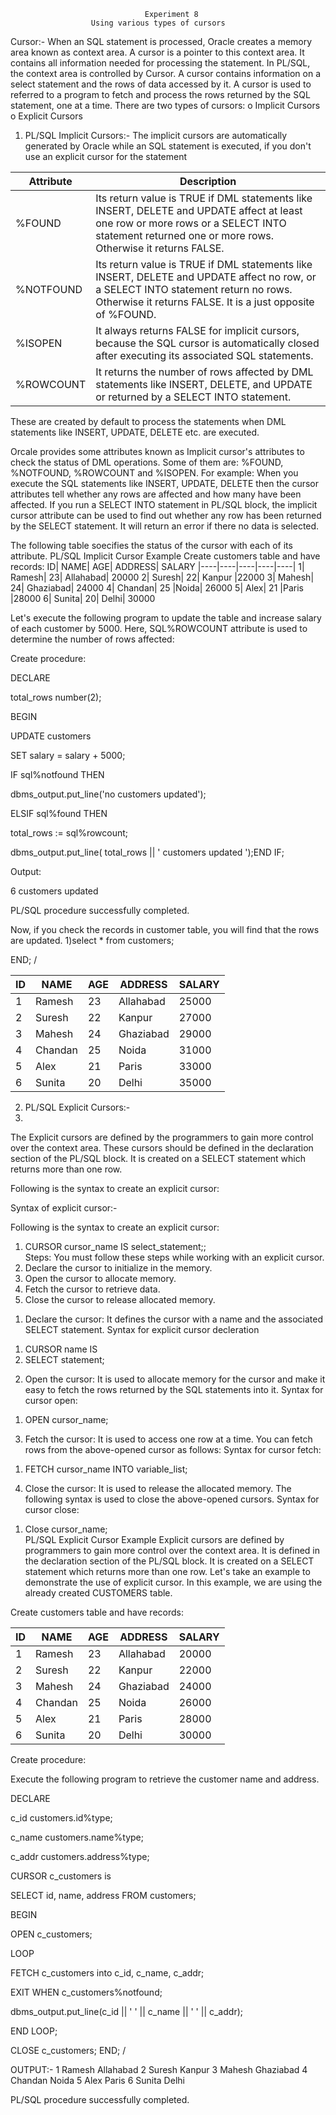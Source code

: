 
                                  Experiment 8
                      Using various types of cursors
Cursor:-
When an SQL statement is processed, Oracle creates a memory area known as context area. A cursor is a pointer to this context area.
It contains all information needed for processing the statement. 
In PL/SQL, the context area is controlled by Cursor. A cursor contains information on a select statement and the rows of data accessed by it.
A cursor is used to referred to a program to fetch and process the rows returned by the SQL statement, one at a time. There are two types of cursors:
o	Implicit Cursors
o	Explicit Cursors
1) PL/SQL Implicit Cursors:-
The implicit cursors are automatically generated by Oracle while an SQL statement is executed, if you don't use an explicit cursor for the statement

|Attribute	|Description|
|-------|-----|
%FOUND|	Its return value is TRUE if DML statements like INSERT, DELETE and UPDATE affect at least one row or more rows or a SELECT INTO statement returned one or more rows. Otherwise it returns FALSE.
%NOTFOUND|	Its return value is TRUE if DML statements like INSERT, DELETE and UPDATE affect no row, or a SELECT INTO statement return no rows. Otherwise it returns FALSE. It is a just opposite of %FOUND.
%ISOPEN	|It always returns FALSE for implicit cursors, because the SQL cursor is automatically closed after executing its associated SQL statements.
%ROWCOUNT|	It returns the number of rows affected by DML statements like INSERT, DELETE, and UPDATE or returned by a SELECT INTO statement.


These are created by default to process the statements when DML statements like INSERT, UPDATE, DELETE etc. are executed.

Orcale provides some attributes known as Implicit cursor's attributes to check the status of DML operations. 
Some of them are: %FOUND, %NOTFOUND, %ROWCOUNT and %ISOPEN.
For example: When you execute the SQL statements like INSERT, UPDATE, DELETE then the cursor attributes tell whether any rows are affected and how many have been affected. If you run a SELECT INTO statement in PL/SQL block, the implicit cursor attribute can be used to find out whether any row has been returned by the SELECT statement. It will return an error if there no data is selected.

The following table soecifies the status of the cursor with each of its attribute.
PL/SQL Implicit Cursor Example
Create customers table and have records:
ID|	NAME|	AGE|	ADDRESS|	SALARY
|----|----|----|----|----|
1|	Ramesh|	23|	Allahabad|	20000
2|	Suresh|	22|	Kanpur	|22000
3|	Mahesh|	24|	Ghaziabad|	24000
4|	Chandan|	25	|Noida|	26000
5|	Alex|	21	|Paris	|28000
6|	Sunita|	20|	Delhi|	30000

Let's execute the following program to update the table and increase salary of each customer by 5000. Here, SQL%ROWCOUNT attribute is used to determine the number of rows affected:


Create procedure:


DECLARE

total_rows number(2);

BEGIN

UPDATE  customers

SET salary = salary + 5000;

IF sql%notfound THEN

dbms_output.put_line('no customers updated');

ELSIF sql%found THEN

total_rows := sql%rowcount;

dbms_output.put_line( total_rows || ' customers updated ');END IF;

Output:

6 customers updated

PL/SQL procedure successfully completed.

Now, if you check the records in customer table, you will find that the rows are updated. 1)select * from customers;  

END;
/



ID|	NAME|	AGE|	ADDRESS|	SALARY
|----|----|----|----|----|
1|	Ramesh|	23|	Allahabad|	25000
2|	Suresh|	22|	Kanpur	|27000
3|	Mahesh|	24|	Ghaziabad|	29000
4|	Chandan|	25	|Noida|	31000
5|	Alex|	21	|Paris	|33000
6|	Sunita|	20|	Delhi|	35000


2) PL/SQL Explicit Cursors:-
3) 
The Explicit cursors are defined by the programmers to gain more control over the context area.
 These cursors should be defined in the declaration section of the PL/SQL block. It is created on a SELECT statement which returns more than one row.

Following is the syntax to create an explicit cursor:

Syntax of explicit cursor:-

Following is the syntax to create an explicit cursor:
1.	CURSOR cursor_name IS select_statement;;  
Steps:
You must follow these steps while working with an explicit cursor.
1.	Declare the cursor to initialize in the memory.
2.	Open the cursor to allocate memory.
3.	Fetch the cursor to retrieve data.
4.	Close the cursor to release allocated memory.

1) Declare the cursor:
It defines the cursor with a name and the associated SELECT statement.
Syntax for explicit cursor decleration
1.	CURSOR name IS  
2.	 SELECT statement;   
2) Open the cursor:
It is used to allocate memory for the cursor and make it easy to fetch the rows returned by the SQL statements into it.
Syntax for cursor open:
1.	OPEN cursor_name;  
3) Fetch the cursor:
It is used to access one row at a time. You can fetch rows from the above-opened cursor as follows:
Syntax for cursor fetch:
1.	FETCH cursor_name INTO variable_list;  
4) Close the cursor:
It is used to release the allocated memory. The following syntax is used to close the above-opened cursors.
Syntax for cursor close:
1.	Close cursor_name;  
PL/SQL Explicit Cursor Example
Explicit cursors are defined by programmers to gain more control over the context area. It is defined in the declaration section of the PL/SQL block. It is created on a SELECT statement which returns more than one row.
Let's take an example to demonstrate the use of explicit cursor. In this example, we are using the already created CUSTOMERS table.

Create customers table and have records:

ID|	NAME|	AGE|	ADDRESS|	SALARY
|----|----|----|----|----|
1|	Ramesh|	23|	Allahabad|	20000
2|	Suresh|	22|	Kanpur	|22000
3|	Mahesh|	24|	Ghaziabad|	24000
4|	Chandan|	25	|Noida|	26000
5|	Alex|	21	|Paris	|28000
6|	Sunita|	20|	Delhi|	30000


Create procedure:

Execute the following program to retrieve the customer name and address.

DECLARE

c_id customers.id%type;

c_name customers.name%type;

c_addr customers.address%type;

CURSOR c_customers is

SELECT id, name, address FROM customers;

BEGIN

OPEN c_customers;

LOOP

FETCH c_customers into c_id, c_name, c_addr;

EXIT WHEN c_customers%notfound;

dbms_output.put_line(c_id || ' ' || c_name || ' ' || c_addr);

END LOOP;

CLOSE c_customers;
END;
/

OUTPUT:- 
1  Ramesh  Allahabad
2  Suresh  Kanpur
3  Mahesh  Ghaziabad
4  Chandan  Noida
5  Alex  Paris
6  Sunita  Delhi

PL/SQL procedure successfully completed. 
 
